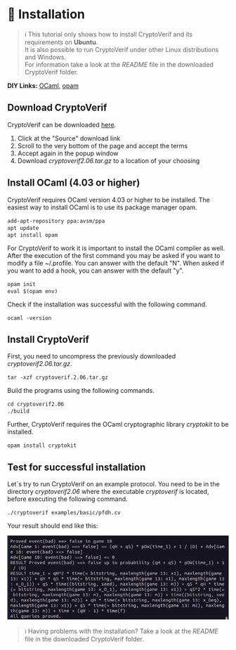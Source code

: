 # 🔧 Installation
<!--- add GitHub Link to avoid licence clicking (if Bruno allows it) --->

> ℹ️ This tutorial only shows how to install CryptoVerif and its requirements on **Ubuntu**.  
> It is also possible to run CryptoVerif under other Linux distributions and Windows.  
> For information take a look at the _README_ file in the downloaded CryptoVerif folder.

**DIY Links:**
<a href="https://ocaml.org/docs/up-and-running" target="_blank">OCaml</a>,
<a href="https://opam.ocaml.org/doc/Install.html" target="_blank">opam</a>

## Download CryptoVerif
CryptoVerif can be downloaded
<a href="https://bblanche.gitlabpages.inria.fr/CryptoVerif/" target="_blank">here</a>.
​
1. Click at the "Source" download link
2. Scroll to the very bottom of the page and accept the terms
3. Accept again in the popup window
4. Download _cryptoverif2.06.tar.gz_ to a location of your choosing

## Install OCaml (4.03 or higher)
CryptoVerif requires OCaml version 4.03 or higher to be installed. The easiest way to install OCaml is to use its package manager opam.

```
add-apt-repository ppa:avsm/ppa
apt update
apt install opam
```
	
For CryptoVerif to work it is important to install the OCaml compiler as well.  
After the execution of the first command you may be asked if you want to modify a file ~/.profile. You can answer with the default "N".
When asked if you want to add a hook, you can answer with the default "y".

```
opam init
eval $(opam env)
```
	
Check if the installation was successful with the following command.

```
ocaml -version
```
	
## Install CryptoVerif
First, you need to uncompress the previously downloaded _cryptoverif2.06.tar.gz_.

```
tar -xzf cryptoverif.2.06.tar.gz
```
	
Build the programs using the following commands.

```
cd cryptoverif2.06
./build
```
	
Further, CryptoVerif requires the OCaml cryptographic library _cryptokit_ to be installed.

```
opam install cryptokit
```
	
## Test for successful installation
Let´s try to run CryptoVerif on an example protocol. You need to be in the directory _cryptoverif2.06_ where the executable _cryptoverif_ is located, before executing the following command.

```
./cryptoverif examples/basic/pfdh.cv
```
	
Your result should end like this:

![Could not load image. Expect "All queries proved."](img/PFDH_Output.png "Excpected output")

> ℹ️ Having problems with the installation? Take a look at the _README_ file in the downloaded CryptoVerif folder.






